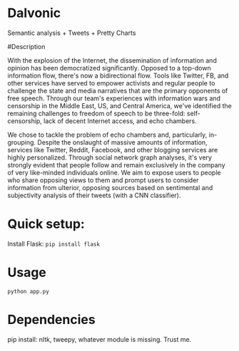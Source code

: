 # Dalvonic
Semantic analysis + Tweets + Pretty Charts

#Description

With the explosion of the Internet, the dissemination of information and opinion has been democratized significantly. Opposed to a top-down information flow, there's now a bidirectional flow. Tools like Twitter, FB, and other services have served to empower activists and regular people to challenge the state and media narratives that are the primary opponents of free speech. Through our team's experiences with information wars and censorship in the Middle East, US, and Central America, we've identified the remaining challenges to freedom of speech to be three-fold: self-censorship, lack of decent Internet access, and echo chambers.

We chose to tackle the problem of echo chambers and, particularly, in-grouping. Despite the onslaught of massive amounts of information, services like Twitter, Reddit, Facebook,  and other blogging services are highly personalized. Through social network graph analyses, it's very strongly evident that people follow and remain exclusively in the company of very like-minded individuals online. We aim to expose users to people who share opposing views to them and prompt users to consider information from ulterior, opposing sources based on sentimental and subjectivity analysis of their tweets (with a CNN classifier).

# Quick setup:
Install Flask:
`pip install flask`

# Usage

`python app.py`

# Dependencies

pip install: nltk, tweepy, whatever module is missing. Trust me.
